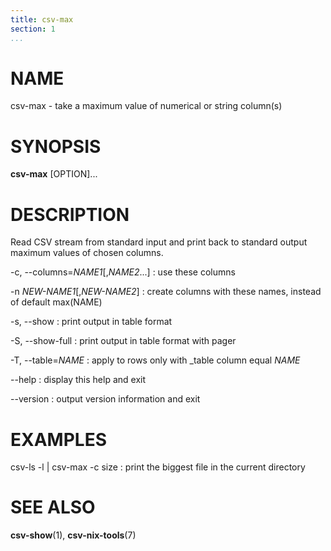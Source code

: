```yaml
---
title: csv-max
section: 1
...
```


# NAME #

csv-max - take a maximum value of numerical or string column(s)

# SYNOPSIS #

**csv-max** [OPTION]...

# DESCRIPTION #

Read CSV stream from standard input and print back to standard output maximum
values of chosen columns.

-c, \--columns=*NAME1*[,*NAME2*...]
:   use these columns

-n *NEW-NAME1*[,*NEW-NAME2*]
:   create columns with these names, instead of default max(NAME)

-s, \--show
:   print output in table format

-S, \--show-full
:   print output in table format with pager

-T, \--table=*NAME*
:   apply to rows only with _table column equal *NAME*

\--help
:   display this help and exit

\--version
:   output version information and exit

# EXAMPLES #

csv-ls -l | csv-max -c size
:   print the biggest file in the current directory

# SEE ALSO #

**csv-show**(1), **csv-nix-tools**(7)
